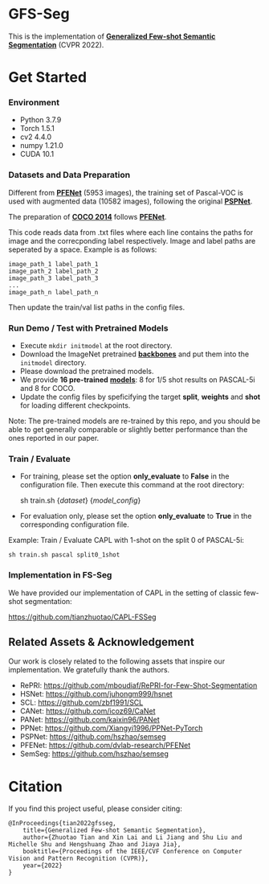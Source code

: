# GFS-Seg
This is the implementation of [**Generalized Few-shot Semantic Segmentation**](https://arxiv.org/abs/2010.05210) (CVPR 2022). 

# Get Started

### Environment
+ Python 3.7.9
+ Torch 1.5.1
+ cv2 4.4.0
+ numpy 1.21.0
+ CUDA 10.1

### Datasets and Data Preparation
Different from [**PFENet**](https://github.com/dvlab-research/PFENet) (5953 images), the training set of Pascal-VOC is used with augmented data (10582 images), following the original [**PSPNet**](https://github.com/hszhao/semseg). 

The preparation of [**COCO 2014**](https://cocodataset.org/#download) follows [**PFENet**](https://github.com/dvlab-research/PFENet). 

This code reads data from .txt files where each line contains the paths for image and the correcponding label respectively. Image and label paths are seperated by a space. Example is as follows:

    image_path_1 label_path_1
    image_path_2 label_path_2
    image_path_3 label_path_3
    ...
    image_path_n label_path_n

Then update the train/val list paths in the config files.

### Run Demo / Test with Pretrained Models
+ Execute `mkdir initmodel` at the root directory.
+ Download the ImageNet pretrained [**backbones**](https://mycuhk-my.sharepoint.com/:u:/g/personal/1155122171_link_cuhk_edu_hk/EQEY0JxITwVHisdVzusEqNUBNsf1CT8MsALdahUhaHrhlw?e=4%3a2o3XTL&at=9) and put them into the `initmodel` directory.
+ Please download the pretrained models.
+ We provide **16 pre-trained**  [**models**](https://mycuhk-my.sharepoint.com/:f:/g/personal/1155122171_link_cuhk_edu_hk/Ej4c5aUV1RxDpXuSjK-9BZYBKF23mgq2zR8bNYWTkIJtkA?e=Rhb1xi): 
8 for 1/5 shot results on PASCAL-5i and 8 for COCO.
+ Update the config files by speficifying the target **split**, **weights** and **shot** for loading different checkpoints.

Note: The pre-trained models are re-trained by this repo, and you should be able to get generally comparable or slightly better performance than the ones reported in our paper.


### Train / Evaluate
+ For training, please set the option **only_evaluate** to **False** in the configuration file. Then execute this command at the root directory: 

    sh train.sh {*dataset*} {*model_config*}
    
+ For evaluation only, please set the option **only_evaluate** to **True** in the corresponding configuration file. 

    
Example: Train / Evaluate CAPL with 1-shot on the split 0 of PASCAL-5i: 

    sh train.sh pascal split0_1shot   
    
### Implementation in FS-Seg
We have provided our implementation of CAPL in the setting of classic few-shot segmentation:

https://github.com/tianzhuotao/CAPL-FSSeg
    
    
## Related Assets \& Acknowledgement

Our work is closely related to the following assets that inspire our implementation. We gratefully thank the authors. 
+ RePRI: https://github.com/mboudiaf/RePRI-for-Few-Shot-Segmentation
+ HSNet: https://github.com/juhongm999/hsnet
+ SCL: https://github.com/zbf1991/SCL
+ CANet: https://github.com/icoz69/CaNet
+ PANet: https://github.com/kaixin96/PANet
+ PPNet: https://github.com/Xiangyi1996/PPNet-PyTorch
+ PSPNet: https://github.com/hszhao/semseg
+ PFENet: https://github.com/dvlab-research/PFENet
+ SemSeg: https://github.com/hszhao/semseg

# Citation

If you find this project useful, please consider citing:
```
@InProceedings{tian2022gfsseg,
    title={Generalized Few-shot Semantic Segmentation},
    author={Zhuotao Tian and Xin Lai and Li Jiang and Shu Liu and Michelle Shu and Hengshuang Zhao and Jiaya Jia},
    booktitle={Proceedings of the IEEE/CVF Conference on Computer Vision and Pattern Recognition (CVPR)},
    year={2022}
}
```
